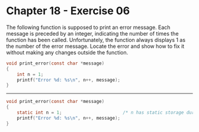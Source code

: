 # Chapter 18 - Exercise 06

The following function is supposed to print an error message.  Each message is
preceded by an integer, indicating the number of times the function has been
called.  Unfortunately, the function always displays 1 as the number of the
error message.  Locate the error and show how to fix it without making any
changes outside the function.

```C
void print_error(const char *message)
{
    int n = 1;
    printf("Error %d: %s\n", n++, message);
}
```


---

```C
void print_error(const char *message)
{
    static int n = 1;                       /* n has static storage duration */
    printf("Error %d: %s\n", n++, message);
}
```
